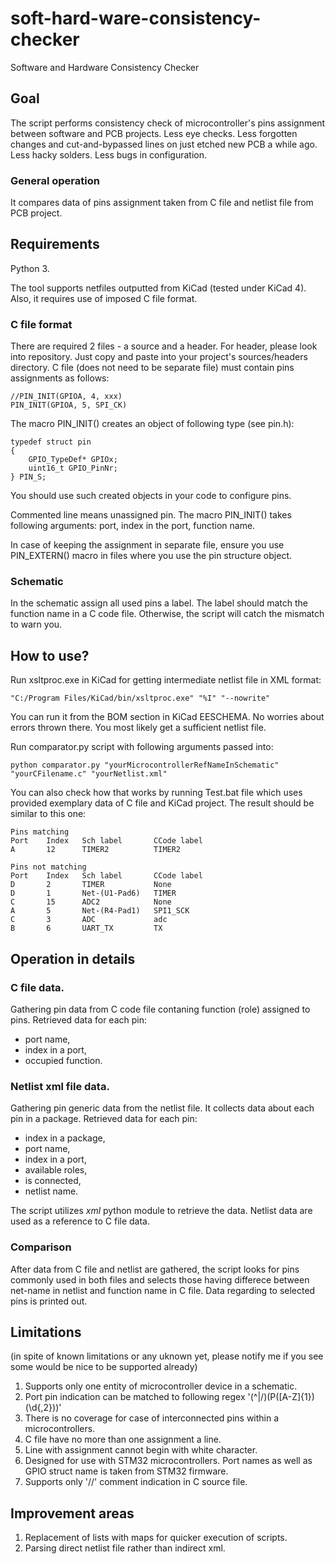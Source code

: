# soft-hard-ware-consistency-checker
Software and Hardware Consistency Checker

## Goal
The script performs consistency check of microcontroller's pins assignment between software and PCB projects.
Less eye checks. 
Less forgotten changes and cut-and-bypassed lines on just etched new PCB a while ago. 
Less hacky solders.
Less bugs in configuration.

### General operation
It compares data of pins assignment taken from C file and netlist file from PCB project.

## Requirements

Python 3.

The tool supports netfiles outputted from KiCad (tested under KiCad 4).
Also, it requires use of imposed C file format.

### C file format
There are required 2 files - a source and a header.
For header, please look into repository. Just copy and paste into your project's sources/headers directory.
C file (does not need to be separate file) must contain pins assignments as follows:

    //PIN_INIT(GPIOA, 4, xxx)
    PIN_INIT(GPIOA, 5, SPI_CK)

The macro PIN_INIT() creates an object of following type (see pin.h):
    
    typedef struct pin
    {
    	GPIO_TypeDef* GPIOx;
    	uint16_t GPIO_PinNr;
    } PIN_S;

You should use such created objects in your code to configure pins.

Commented line means unassigned pin.
The macro PIN_INIT() takes following arguments:
	port, index in the port, function name.

In case of keeping the assignment in separate file, ensure you use PIN_EXTERN() macro in files where you use the pin structure object.

### Schematic
In the schematic assign all used pins a label.
The label should match the function name in a C code file.
Otherwise, the script will catch the mismatch to warn you.

## How to use?
Run xsltproc.exe in KiCad for getting intermediate netlist file in XML format:

    "C:/Program Files/KiCad/bin/xsltproc.exe" "%I" "--nowrite"

You can run it from the BOM section in KiCad EESCHEMA.
No worries about errors thrown there. You most likely get a sufficient netlist file.
  
Run comparator.py script with following arguments passed into:

    python comparator.py "yourMicrocontrollerRefNameInSchematic" "yourCFilename.c" "yourNetlist.xml"
    
You can also check how that works by running Test.bat file which uses provided exemplary data of C file and KiCad project.
The result should be similar to this one:

    Pins matching
    Port    Index   Sch label       CCode label
    A       12      TIMER2          TIMER2
    
    Pins not matching
    Port    Index   Sch label       CCode label
    D       2       TIMER           None
    D       1       Net-(U1-Pad6)   TIMER
    C       15      ADC2            None
    A       5       Net-(R4-Pad1)   SPI1_SCK
    C       3       ADC             adc
    B       6       UART_TX         TX

## Operation in details
### C file data.
Gathering pin data from C code file contaning function (role) assigned to pins.
Retrieved data for each pin: 

* port name,
* index in a port, 
* occupied function.

### Netlist xml file data.
Gathering pin generic data from the netlist file. It collects data about each pin in a package.
Retrieved data for each pin:

*	index in a package,
*	port name,
*	index in a port,
*	available roles,
*	is connected,
*	netlist name.

The script utilizes *xml* python module to retrieve the data.
Netlist data are used as a reference to C file data.

### Comparison

After data from C file and netlist are gathered, the script looks for pins commonly used in both files and selects those having differece between net-name in netlist and function name in C file. Data regarding to selected pins is printed out.

## Limitations 
(in spite of known limitations or any uknown yet, please notify me if you see some would be nice to be supported already)
1. Supports only one entity of microcontroller device in a schematic.
2. Port pin indication can be matched to following regex '(^|/)(P([A-Z]{1})(\d{,2}))'
3. There is no coverage for case of interconnected pins within a microcontrollers.
4. C file have no more than one assignment a line.
5. Line with assignment cannot begin with white character.
6. Designed for use with STM32 microcontrollers. Port names as well as GPIO struct name is taken from STM32 firmware.
7. Supports only '//' comment indication in C source file.

## Improvement areas
1. Replacement of lists with maps for quicker execution of scripts.
2. Parsing direct netlist file rather than indirect xml.	
